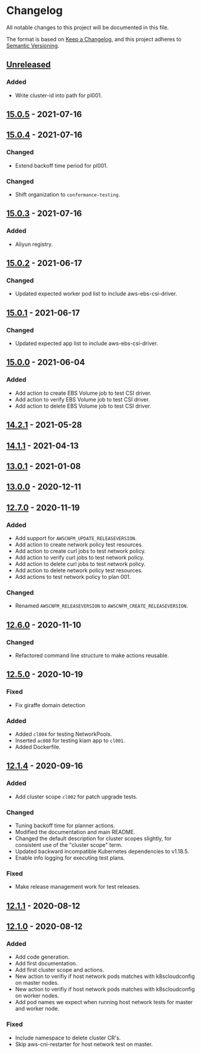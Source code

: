 # Changelog

All notable changes to this project will be documented in this file.

The format is based on [Keep a Changelog](https://keepachangelog.com/en/1.0.0/),
and this project adheres to [Semantic Versioning](https://semver.org/spec/v2.0.0.html).



## [Unreleased]

### Added

- Write cluster-id into path for pl001.

## [15.0.5] - 2021-07-16

## [15.0.4] - 2021-07-16

### Changed

- Extend backoff time period for pl001.

### Changed

- Shift organization to `conformance-testing`.

## [15.0.3] - 2021-07-16

### Added

- Aliyun registry.

## [15.0.2] - 2021-06-17

### Changed

- Updated expected worker pod list to include aws-ebs-csi-driver.

## [15.0.1] - 2021-06-17

### Changed

- Updated expected app list to include aws-ebs-csi-driver.

## [15.0.0] - 2021-06-04

### Added

- Add action to create EBS Volume job to test CSI driver.
- Add action to verify EBS Volume job to test CSI driver.
- Add action to delete EBS Volume job to test CSI driver.

## [14.2.1] - 2021-05-28

## [14.1.1] - 2021-04-13

## [13.0.1] - 2021-01-08

## [13.0.0] - 2020-12-11

## [12.7.0] - 2020-11-19

### Added

- Add support for `AWSCNFM_UPDATE_RELEASEVERSION`.
- Add action to create network policy test resources.
- Add action to create curl jobs to test network policy.
- Add action to verify curl jobs to test network policy.
- Add action to delete curl jobs to test network policy.
- Add action to delete network policy test resources.
- Add actions to test network policy to plan 001.

### Changed

- Renamed `AWSCNFM_RELEASEVERSION` to `AWSCNFM_CREATE_RELEASEVERSION`.


## [12.6.0] - 2020-11-10



### Changed

- Refactored command line structure to make actions reusable.



## [12.5.0] - 2020-10-19

### Fixed

- Fix giraffe domain detection

### Added

- Added `cl004` for testing NetworkPools.
- Inserted `ac008` for testing kiam app to `cl001`.
- Added Dockerfile.

## [12.1.4] - 2020-09-16

### Added

- Add cluster scope `cl002` for patch upgrade tests.

### Changed

- Tuning backoff time for planner actions.
- Modified the documentation and main README.
- Changed the default description for cluster scopes slightly, for consistent
  use of the "cluster scope" term.
- Updated backward incompatible Kubernetes dependencies to v1.18.5.
- Enable info logging for executing test plans.

### Fixed

- Make release management work for test releases.

## [12.1.1] - 2020-08-12

## [12.1.0] - 2020-08-12

### Added

* Add code generation.
* Add first documentation.
* Add first cluster scope and actions.
* New action to verifiy if host network pods matches with k8scloudconfig on master nodes.
* New action to verifiy if host network pods matches with k8scloudconfig on worker nodes.
* Add pod names we expect when running host network tests for master and worker node.

### Fixed

* Include namespace to delete cluster CR's.
* Skip aws-cni-restarter for host network test on master.

[Unreleased]: https://github.com/giantswarm/awscnfm/compare/v15.0.5...HEAD
[15.0.5]: https://github.com/giantswarm/awscnfm/compare/v15.0.4...v15.0.5
[15.0.4]: https://github.com/giantswarm/awscnfm/compare/v15.0.3...v15.0.4
[15.0.3]: https://github.com/giantswarm/awscnfm/compare/v15.0.2...v15.0.3
[15.0.2]: https://github.com/giantswarm/awscnfm/compare/v15.0.1...v15.0.2
[15.0.1]: https://github.com/giantswarm/awscnfm/compare/v15.0.0...v15.0.1
[15.0.0]: https://github.com/giantswarm/awscnfm/compare/v14.2.1...v15.0.0
[14.2.1]: https://github.com/giantswarm/awscnfm/compare/v14.1.1...v14.2.1
[14.1.1]: https://github.com/giantswarm/awscnfm/compare/v13.0.1...v14.1.1
[13.0.1]: https://github.com/giantswarm/awscnfm/compare/v13.0.0...v13.0.1
[13.0.0]: https://github.com/giantswarm/awscnfm/compare/v12.7.0...v13.0.0
[12.7.0]: https://github.com/giantswarm/awscnfm/compare/v12.6.0...v12.7.0
[12.6.0]: https://github.com/giantswarm/awscnfm/compare/v12.5.0...v12.6.0
[12.5.0]: https://github.com/giantswarm/awscnfm/compare/v12.1.4...v12.5.0
[12.1.4]: https://github.com/giantswarm/awscnfm/compare/v12.1.1...v12.1.4
[12.1.1]: https://github.com/giantswarm/awscnfm/compare/v12.1.0...v12.1.1
[12.1.0]: https://github.com/giantswarm/awscnfm/releases/tag/v12.1.0
